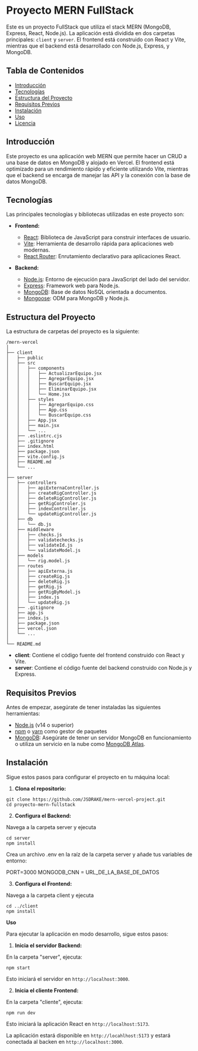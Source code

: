# Proyecto MERN FullStack

Este es un proyecto FullStack que utiliza el stack MERN (MongoDB, Express, React, Node.js). La aplicación está dividida en dos carpetas principales: `client` y `server`. El frontend está construido con React y Vite, mientras que el backend está desarrollado con Node.js, Express, y MongoDB.

## Tabla de Contenidos

- [Introducción](#introducción)
- [Tecnologías](#tecnologías)
- [Estructura del Proyecto](#estructura-del-proyecto)
- [Requisitos Previos](#requisitos-previos)
- [Instalación](#instalación)
- [Uso](#uso)
- [Licencia](#licencia)

## Introducción

Este proyecto es una aplicación web MERN que permite hacer un CRUD a una base de datos en MongoDB y alojado en Vercel. El frontend está optimizado para un rendimiento rápido y eficiente utilizando Vite, mientras que el backend se encarga de manejar las API y la conexión con la base de datos MongoDB.

## Tecnologías

Las principales tecnologías y bibliotecas utilizadas en este proyecto son:

- **Frontend:**
  - [React](https://reactjs.org/): Biblioteca de JavaScript para construir interfaces de usuario.
  - [Vite](https://vitejs.dev/): Herramienta de desarrollo rápida para aplicaciones web modernas.
  - [React Router](https://reactrouter.com/): Enrutamiento declarativo para aplicaciones React.

- **Backend:**
  - [Node.js](https://nodejs.org/): Entorno de ejecución para JavaScript del lado del servidor.
  - [Express](https://expressjs.com/): Framework web para Node.js.
  - [MongoDB](https://www.mongodb.com/): Base de datos NoSQL orientada a documentos.
  - [Mongoose](https://mongoosejs.com/): ODM para MongoDB y Node.js.

## Estructura del Proyecto

La estructura de carpetas del proyecto es la siguiente:

```
/mern-vercel
│
├── client
│   ├── public
│   ├── src
│   │   ├── components
│   │   │   ├── ActualizarEquipo.jsx
│   │   │   ├── AgregarEquipo.jsx
│   │   │   ├── BuscarEquipo.jsx
│   │   │   ├── EliminarEquipo.jsx
│   │   │   └── Home.jsx
│   │   ├── styles
│   │   │   ├── AgregarEquipo.css
│   │   │   ├── App.css
│   │   │   └── BuscarEquipo.css
│   │   ├── App.jsx
│   │   ├── main.jsx
│   │   └── ...
│   ├── .eslintrc.cjs
│   ├── .gitignore
│   ├── index.html
│   ├── package.json
│   ├── vite.config.js
│   ├── README.md
│   └── ...
│
├── server
│   ├── controllers
│   │   ├── apiExternaController.js
│   │   ├── createRigController.js
│   │   ├── deleteRigController.js
│   │   ├── getRigControler.js
│   │   ├── indexController.js
│   │   └── updateRigController.js
│   ├── db
│   │   └── db.js
│   ├── middleware
│   │   ├── checks.js
│   │   ├── validatechecks.js
│   │   ├── validateId.js
│   │   └── validateModel.js
│   ├── models
│   │   └── rig.model.js
│   ├── routes
│   │   ├── apiExterna.js
│   │   ├── createRig.js
│   │   ├── deleteRig.js
│   │   ├── getRig.js
│   │   ├── getRigByModel.js
│   │   ├── index.js
│   │   └── updateRig.js
│   ├── .gitignore
│   ├── app.js
│   ├── index.js
│   ├── package.json
│   ├── vercel.json
│   └── ...
│
└── README.md
```

- **client**: Contiene el código fuente del frontend construido con React y Vite.
- **server**: Contiene el código fuente del backend construido con Node.js y Express.

## Requisitos Previos

Antes de empezar, asegúrate de tener instaladas las siguientes herramientas:

- [Node.js](https://nodejs.org/) (v14 o superior)
- [npm](https://www.npmjs.com/) o [yarn](https://yarnpkg.com/) como gestor de paquetes
- [MongoDB](https://www.mongodb.com/): Asegúrate de tener un servidor MongoDB en funcionamiento o utiliza un servicio en la nube como [MongoDB Atlas](https://www.mongodb.com/cloud/atlas).

## Instalación

Sigue estos pasos para configurar el proyecto en tu máquina local:

1. **Clona el repositorio:**

```
git clone https://github.com/JSDRAKE/mern-vercel-project.git
cd proyecto-mern-fullstack
```

2. **Configura el Backend:**

Navega a la carpeta server y ejecuta

```
cd server
npm install
```

Crea un archivo .env en la raíz de la carpeta server y añade tus variables de entorno:

PORT=3000
MONGODB_CNN = URL_DE_LA_BASE_DE_DATOS

3. **Configura el Frontend:**

Navega a la carpeta client y ejecuta

```
cd ../client
npm install
```
**Uso**

Para ejecutar la aplicación en modo desarrollo, sigue estos pasos:

1. **Inicia el servidor Backend:**

En la carpeta "server", ejecuta:

```
npm start
```

Esto iniciará el servidor en `http://localhost:3000`.

2. **Inicia el cliente Frontend:**

En la carpeta "cliente", ejecuta:

```
npm run dev
```

Esto iniciará la aplicación React en `http://localhost:5173`.

La aplicación estará disponible en `http://locahlhost:5173` y estará conectada al backen en `http://localhost:3000`.



